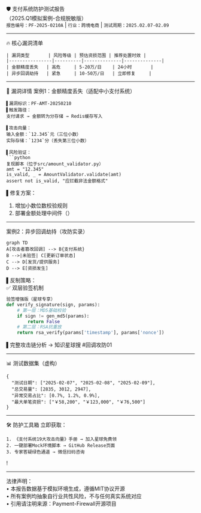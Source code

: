 🛡️ 支付系统防护测试报告  
（2025.Q1模拟案例-合规脱敏版）  
`报告编号：PF-2025-0210A` | `行业：跨境电商` | `测试周期：2025.02.07-02.09`

---

🔥 核心漏洞清单
```risk-table
| 漏洞类型       | 风险等级 | 预估资损范围 | 推荐处置时效 |
|----------------|----------|--------------|--------------|
| 金额精度丢失   | 高危     | 5-20万/日    | 24小时       |
| 异步回调劫持   | 紧急     | 10-50万/日   | 立即修复     |
```

---

🎯 漏洞详情
案例1：金额精度丢失（适配中小支付系统）
```test-case
▌漏洞标识：PF-AMT-20250210  
▌触发路径：  
支付请求 → 金额转为分存储 → Redis缓存写入  

▌攻击向量：  
输入金额：`12.345`元（三位小数）  
实际存储：`1234`分（丢失第三位小数）  

▌风险验证：  
```python
复现脚本（位于src/amount_validator.py）
amt = "12.345"
is_valid, _ = AmountValidator.validate(amt)
assert not is_valid, "应拦截非法金额格式"
```

▌修复方案：  
1. 增加小数位数校验规则  
2. 部署金额处理中间件（）

---

案例2：异步回调劫持（攻防实录）
```attack-flow
graph TD
A[攻击者篡改回调] --> B{支付系统}
B -->|未验签| C[更新订单状态]
C --> D[发货/提供服务]
D --> E[资损发生]
```

▌反制策略：  
✅ 双层验签机制  
```python
验签增强版（星球专享）
def verify_signature(sign, params):
    # 第一层：MD5基础校验
    if sign != gen_md5(params):
        return False  
    # 第二层：RSA抗重放  
    return rsa_verify(params['timestamp'], params['nonce'])
```

▌完整攻击链分析 → 知识星球搜 #回调攻防01

---

📊 测试数据集（虚构）
```test-data
{
  "测试日期": ["2025-02-07", "2025-02-08", "2025-02-09"],
  "总交易量": [2835, 3012, 2947], 
  "异常交易占比": [0.7%, 1.2%, 0.9%],
  "最大单笔资损": ["￥58,200", "￥123,000", "￥76,500"]
}
```

---

🛠️ 防护工具箱
立即获取：
```tool-list
1. 《支付系统19大攻击向量》手册 → 加入星球免费领  
2. 一键部署Mock环境脚本 → GitHub Release页面  
3. 专家答疑绿色通道 → 微信扫码咨询  
```

!

---

法律声明：  
• 本报告数据基于模拟环境生成，遵循MIT协议开源  
• 所有案例均抽象自行业共性风险，不与任何真实系统对应  
• 引用请注明来源：Payment-Firewall开源项目  
```
